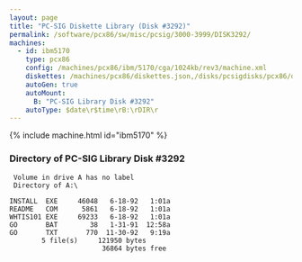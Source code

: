 ```yaml
---
layout: page
title: "PC-SIG Diskette Library (Disk #3292)"
permalink: /software/pcx86/sw/misc/pcsig/3000-3999/DISK3292/
machines:
  - id: ibm5170
    type: pcx86
    config: /machines/pcx86/ibm/5170/cga/1024kb/rev3/machine.xml
    diskettes: /machines/pcx86/diskettes.json,/disks/pcsigdisks/pcx86/diskettes.json
    autoGen: true
    autoMount:
      B: "PC-SIG Library Disk #3292"
    autoType: $date\r$time\rB:\rDIR\r
---
```


{% include machine.html id="ibm5170" %}

### Directory of PC-SIG Library Disk #3292

     Volume in drive A has no label
     Directory of A:\

    INSTALL  EXE     46048   6-18-92   1:01a
    README   COM      5861   6-18-92   1:01a
    WHTIS101 EXE     69233   6-18-92   1:01a
    GO       BAT        38   1-31-91  12:58a
    GO       TXT       770  11-30-92   9:19a
            5 file(s)     121950 bytes
                           36864 bytes free
